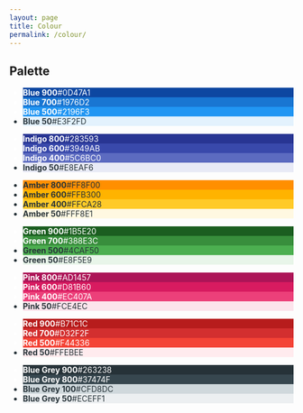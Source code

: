 ```yaml
---
layout: page
title: Colour
permalink: /colour/
---
```


## Palette

<ul class="docs-swatch-group">
    <li class="docs-swatch" style="background-color:#0D47A1;color:#FFFFFF"><strong>Blue 900</strong>#0D47A1</li>
    <li class="docs-swatch docs-swatch--double" style="background-color:#1976D2;color:#FFFFFF"><strong>Blue 700</strong>#1976D2</li>
    <li class="docs-swatch" style="background-color:#2196F3;color:#FFFFFF"><strong>Blue 500</strong>#2196F3</li>
    <li class="docs-swatch" style="background-color:#E3F2FD;color:#263238"><strong>Blue 50</strong>#E3F2FD</li>
</ul>

<ul class="docs-swatch-group">
    <li class="docs-swatch" style="background-color:#283593;color:#FFFFFF"><strong>Indigo 800</strong>#283593</li>
    <li class="docs-swatch docs-swatch--double" style="background-color:#3949AB;color:#FFFFFF"><strong>Indigo 600</strong>#3949AB</li>
    <li class="docs-swatch" style="background-color:#5C6BC0;color:#FFFFFF"><strong>Indigo 400</strong>#5C6BC0</li>
    <li class="docs-swatch" style="background-color:#E8EAF6;color:#263238"><strong>Indigo 50</strong>#E8EAF6</li>
</ul>

<ul class="docs-swatch-group">
    <li class="docs-swatch" style="background-color:#FF8F00;color:#263238"><strong>Amber 800</strong>#FF8F00</li>
    <li class="docs-swatch docs-swatch--double" style="background-color:#FFB300;color:#263238"><strong>Amber 600</strong>#FFB300</li>
    <li class="docs-swatch" style="background-color:#FFCA28;color:#263238"><strong>Amber 400</strong>#FFCA28</li>
    <li class="docs-swatch" style="background-color:#FFF8E1;color:#263238"><strong>Amber 50</strong>#FFF8E1</li>
</ul>

<ul class="docs-swatch-group">
    <li class="docs-swatch" style="background-color:#1B5E20;color:#FFFFFF"><strong>Green 900</strong>#1B5E20</li>
    <li class="docs-swatch docs-swatch--double" style="background-color:#388E3C;color:#FFFFFF"><strong>Green 700</strong>#388E3C</li>
    <li class="docs-swatch" style="background-color:#4CAF50;color:#263238"><strong>Green 500</strong>#4CAF50</li>
    <li class="docs-swatch" style="background-color:#E8F5E9;color:#263238"><strong>Green 50</strong>#E8F5E9</li>
</ul>

<ul class="docs-swatch-group">
    <li class="docs-swatch" style="background-color:#AD1457;color:#FFFFFF"><strong>Pink 800</strong>#AD1457</li>
    <li class="docs-swatch docs-swatch--double" style="background-color:#D81B60;color:#FFFFFF"><strong>Pink 600</strong>#D81B60</li>
    <li class="docs-swatch" style="background-color:#EC407A;color:#FFFFFF"><strong>Pink 400</strong>#EC407A</li>
    <li class="docs-swatch" style="background-color:#FCE4EC;color:#263238"><strong>Pink 50</strong>#FCE4EC</li>
</ul>

<ul class="docs-swatch-group">
    <li class="docs-swatch" style="background-color:#B71C1C;color:#FFFFFF"><strong>Red 900</strong>#B71C1C</li>
    <li class="docs-swatch docs-swatch--double" style="background-color:#D32F2F;color:#FFFFFF"><strong>Red 700</strong>#D32F2F</li>
    <li class="docs-swatch" style="background-color:#F44336;color:#FFFFFF"><strong>Red 500</strong>#F44336</li>
    <li class="docs-swatch" style="background-color:#FFEBEE;color:#263238"><strong>Red 50</strong>#FFEBEE</li>
</ul>

<ul class="docs-swatch-group">
    <li class="docs-swatch" style="background-color:#263238;color:#FFFFFF"><strong>Blue Grey 900</strong>#263238</li>
    <li class="docs-swatch docs-swatch--double" style="background-color:#37474F;color:#FFFFFF"><strong>Blue Grey 800</strong>#37474F</li>
    <li class="docs-swatch" style="background-color:#CFD8DC;color:#263238"><strong>Blue Grey 100</strong>#CFD8DC</li>
    <li class="docs-swatch" style="background-color:#ECEFF1;color:#263238"><strong>Blue Grey 50</strong>#ECEFF1</li>
</ul>